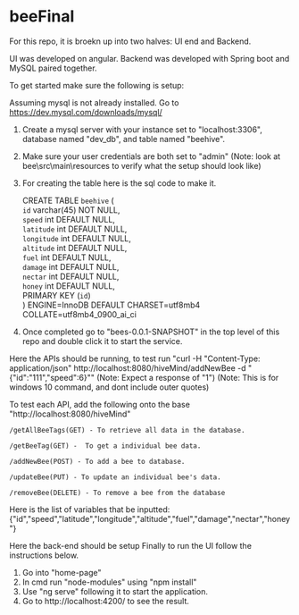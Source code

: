 # beeFinal

For this repo, it is broekn up into two halves: UI end and Backend.

UI was developed on angular. 
Backend was developed with Spring boot and MySQL paired together. 


To get started make sure the following is setup:

Assuming mysql is not already installed. Go to https://dev.mysql.com/downloads/mysql/

1) Create a mysql server with your instance set to "localhost:3306", database named "dev_db", and table named "beehive".
2) Make sure your user credentials are both set to "admin"
(Note: look at bee\src\main\resources to verify what the setup should look like)
3) For creating the table here is the sql code to make it.

	CREATE TABLE `beehive` (<br/>
	  `id` varchar(45) NOT NULL,<br/>
	  `speed` int DEFAULT NULL,<br/>
	  `latitude` int DEFAULT NULL,<br/>
	  `longitude` int DEFAULT NULL,<br/>
	  `altitude` int DEFAULT NULL,<br/>
	  `fuel` int DEFAULT NULL,<br/>
	  `damage` int DEFAULT NULL,<br/>
	  `nectar` int DEFAULT NULL,<br/>
	  `honey` int DEFAULT NULL,<br/>
	  PRIMARY KEY (`id`)<br/>
	) ENGINE=InnoDB DEFAULT CHARSET=utf8mb4 COLLATE=utf8mb4_0900_ai_ci

4) Once completed go to "bees-0.0.1-SNAPSHOT" in the top level of this repo and double click it to start the service.

Here the APIs should be running, to test run "curl -H "Content-Type: application/json" http://localhost:8080/hiveMind/addNewBee -d "{\"id\":\"111\",\"speed\":6}""
(Note: Expect a response of "1")
(Note: This is for windows 10 command, and dont include outer quotes)

To test each API, add the following onto the base "http://localhost:8080/hiveMind"

	/getAllBeeTags(GET) - To retrieve all data in the database.

	/getBeeTag(GET) -  To get a individual bee data.
	
	/addNewBee(POST) - To add a bee to database.
	
  	/updateBee(PUT) - To update an individual bee's data.

	/removeBee(DELETE) - To remove a bee from the database
  
 Here is the list of variables that be inputted:
 {"id","speed","latitude","longitude","altitude","fuel","damage","nectar","honey"}
 
  Here the back-end should be setup
Finally to run the UI follow the instructions below.

1) Go into "home-page"
2) In cmd run "node-modules" using "npm install" 
3) Use "ng serve" following it to start the application.
4) Go to http://localhost:4200/ to see the result.


